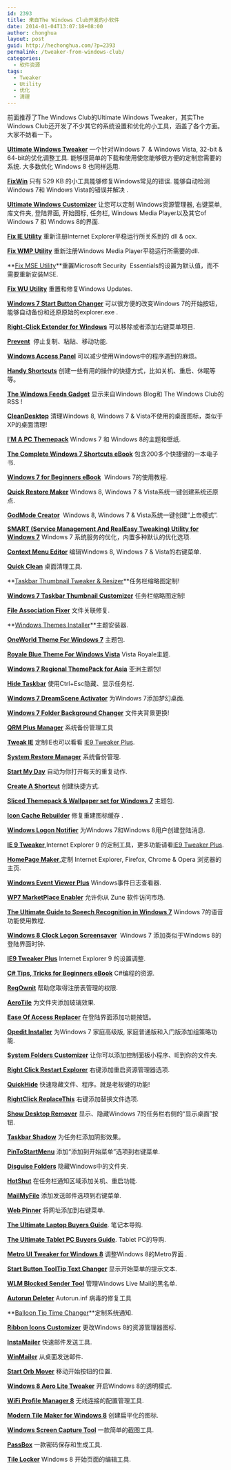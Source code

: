 ```yaml
---
id: 2393
title: 来自The Windows Club开发的小软件
date: 2014-01-04T13:07:18+08:00
author: chonghua
layout: post
guid: http://hechonghua.com/?p=2393
permalink: /tweaker-from-windows-club/
categories:
  - 软件资源
tags:
  - Tweaker
  - Utility
  - 优化
  - 清理
---
```

前面推荐了The Windows Club的Ultimate Windows Tweaker，其实The Windows Club还开发了不少其它的系统设置和优化的小工具，涵盖了各个方面。大家不妨看一下。

<!--more-->

**<a href="http://www.thewindowsclub.com/ultimate-windows-tweaker-v2-a-tweak-ui-for-windows-7-vista" target="_blank">Ultimate Windows Tweaker</a>** 一个针对Windows 7&nbsp; & Windows Vista, 32-bit & 64-bit的优化调整工具. 能够很简单的下载和使用使您能够很方便的定制您需要的系统. 大多数优化 Windows 8 也同样适用. 

**<a href="http://www.thewindowsclub.com/repair-fix-windows-7-vista-problems-with-fixwin-utility" target="_blank">FixWin</a>** 只有 529 KB 的小工具能够修复Windows常见的错误. 能够自动检测Windows 7和 Windows Vista的错误并解决 . 

**<a href="http://www.thewindowsclub.com/ultimate-windows-customizer" target="_blank">Ultimate Windows Customizer</a>** 让您可以定制 Windows资源管理器, 右键菜单, 库文件夹, 登陆界面, 开始图标, 任务栏, Windows Media Player以及其它of Windows 7 和 Windows 8的界面. 

**<a href="http://www.thewindowsclub.com/repair-internet-explorer-with-fix-ie-utility" target="_blank">Fix IE Utility</a>** 重新注册Internet Explorer平稳运行所关系到的 dll & ocx. 

**<a href="http://www.thewindowsclub.com/repair-windows-media-player-with-fix-wmp-utility" target="_blank">Fix WMP Utility</a>** 重新注册Windows Media Player平稳运行所需要的dll. 

**<a href="http://www.thewindowsclub.com/repair-microsoft-security-essentials-with-fix-mse-utility" target="_blank">Fix MSE Utility</a>**重置Microsoft Security&nbsp; Essentials的设置为默认值，而不需要重新安装MSE. 

**<a href="http://www.thewindowsclub.com/repair-fix-windows-updates-with-fix-wu-utility" target="_blank">Fix WU Utility</a>** 重置和修复Windows Updates. 

**<a href="http://www.thewindowsclub.com/windows-7-start-button-changer-released" target="_blank">Windows 7 Start Button Changer</a>** 可以很方便的改变Windows 7的开始按钮，能够自动备份和还原原始的explorer.exe . 

**[Right-Click Extender for Windows](http://www.thewindowsclub.com/right-click-context-menu-extender-for-windows-7-released)** 可以移除或者添加右键菜单项目. 

**<a href="http://www.thewindowsclub.com/prevent-cut-paste-copy-delete-re-naming-of-files-folders" target="_blank">Prevent</a>**&nbsp; 停止复制、粘贴、移动功能. 

**<a href="http://www.thewindowsclub.com/windows-access-panel-for-windows-7-vista" target="_blank">Windows Access Panel</a>** 可以减少使用Windows中的程序遇到的麻烦。 

**<a href="http://www.thewindowsclub.com/create-windows-desktop-shortcuts-easily-with-handy-shortcuts" target="_blank">Handy Shortcuts</a>** 创建一些有用的操作的快捷方式，比如关机、重启、休眠等等。 

**<a href="http://www.thewindowsclub.com/windows-feeds-gadget-for-windows-7-vista-released" target="_blank">The Windows Feeds Gadget</a>** 显示来自Windows Blog和 The Windows Club的RSS ! 

**[CleanDesktop](http://www.thewindowsclub.com/cleandesktop-desktop-cleanup-wizard-for-windows-7-vista)** 清理Windows 8, Windows 7 & Vista不使用的桌面图标，类似于XP的桌面清理! 

**<a href="http://www.thewindowsclub.com/im-a-pc-themepack-for-windows-7-released" target="_blank">I’M A PC Themepack</a>** Windows 7 和 Windows 8的主题和壁纸. 

**<a href="http://www.thewindowsclub.com/the-complete-windows-7-shortcuts-ebook-released" target="_blank">The Complete Windows 7 Shortcuts eBook</a>** 包含200多个快捷键的一本电子书. 

**<a href="http://www.thewindowsclub.com/windows-7-for-beginners-free-ebook" target="_blank">Windows 7 for Beginners eBook</a>**&nbsp; Windows 7的使用教程. 

**<a href="http://www.thewindowsclub.com/create-a-system-restore-point-in-1-click-with-quick-restore-maker" target="_blank">Quick Restore Maker</a>** Windows 8, Windows 7 & Vista系统一键创建系统还原点. 

**<a href="http://www.thewindowsclub.com/godmode-creator-windows-7-vista-released" target="_blank">GodMode Creator</a>**&nbsp; Windows 8, Windows 7 & Vista系统一键创建“上帝模式”. 

**<a href="http://www.thewindowsclub.com/smart-a-utility-for-tweaking-windows-7-vista-xp-services" target="_blank">SMART (Service Management And RealEasy Tweaking) Utility for Windows 7</a>** Windows 7 系统服务的优化，内置多种默认的优化选项. 

**<a href="http://www.thewindowsclub.com/context-menu-editor-for-windows-7-vista-released" target="_blank">Context Menu Editor</a>** 编辑Windows 8, Windows 7 & Vista的右键菜单. 

**<a href="http://www.thewindowsclub.com/clean-junk-files-in-windows-7-vista-with-quick-clean" target="_blank">Quick Clean</a>** 桌面清理工具. 

**<a href="http://www.thewindowsclub.com/taskbar-thumbnail-tweaker-resizer-for-windows-7-released" target="_blank">Taskbar Thumbnail Tweaker & Resizer</a>**任务栏缩略图定制! 

**<a href="http://www.thewindowsclub.com/windows-7-taskbar-thumbnail-customizer-released" target="_blank">Windows 7 Taskbar Thumbnail Customizer</a>** 任务栏缩略图定制! 

**<a href="http://www.thewindowsclub.com/file-association-fixer-for-windows-7-vista-released" target="_blank">File Association Fixer</a>** 文件关联修复. 

**<a href="http://www.thewindowsclub.com/windows-themes-installer-install-windows-7-vista-themes-easily" target="_blank">Windows Themes Installer</a>**主题安装器. 

**<a href="http://www.thewindowsclub.com/oneworld-theme-windows-7" target="_blank">OneWorld Theme For Windows 7</a>** 主题包. 

**<a href="http://www.winvistaclub.com/d10.html" target="_blank">Royale Blue Theme For Windows Vista</a>** Vista Royale主题. 

**<a href="http://www.thewindowsclub.com/windows-7-regional-themepack-for-asia" target="_blank">Windows 7 Regional ThemePack for Asia</a>** 亚洲主题包! 

**<a href="http://www.thewindowsclub.com/hide-taskbar-windows-7-hotkey" target="_blank">Hide Taskbar</a>** 使用Ctrl+Esc隐藏、显示任务栏. 

**<a href="http://www.thewindowsclub.com/windows-7-dreamscene-activator-released" target="_blank">Windows 7 DreamScene Activator</a>** 为Windows 7添加梦幻桌面. 

**<a href="http://www.thewindowsclub.com/windows-7-folder-background-changer-released" target="_blank">Windows 7 Folder Background Changer</a>** 文件夹背景更换! 

**<a href="http://www.thewindowsclub.com/selectively-delete-system-restore-points-with-qrm-plus-manager" target="_blank">QRM Plus Manager</a>** 系统备份管理工具 

**<a href="http://www.thewindowsclub.com/tweak-customize-internet-explorer-with-tweak-ie" target="_blank">Tweak IE</a>** 定制IE也可以看看 <a href="http://www.thewindowsclub.com/tweak-internet-explorer-9-with-ie-9-tweaker-plus" target="_blank">IE9 Tweaker Plus</a>. 

**<a href="http://www.thewindowsclub.com/system-restore-manager-for-windows-released" target="_blank">System Restore Manager</a>** 系统备份管理. 

**<a href="http://www.thewindowsclub.com/start-my-day-utility-automates-daily-windows-tasks" target="_blank">Start My Day</a>** 自动为你打开每天的重复动作. 

**<a href="http://www.thewindowsclub.com/create-a-shortcut-tool-lets-you-create-a-shortcut-anywhere-on-your-computer-easily" target="_blank">Create A Shortcut</a>** 创建快捷方式. 

**<a href="http://www.thewindowsclub.com/download-sliced-windows-7-themepack-wallpaper-set" target="_blank">Sliced Themepack & Wallpaper set for Windows 7</a>** 主题包. 

**<a href="http://www.thewindowsclub.com/rebuild-corrupt-icon-cache-with-icon-cache-rebuilder" target="_blank">Icon Cache Rebuilder</a>** 修复重建图标缓存 . 

**<a href="http://www.thewindowsclub.com/windows-logon-notifier-lets-you-create-user-logon-messages-easily" target="_blank">Windows Logon Notifier</a>** 为Windows 7和Windows 8用户创建登陆消息. 

**<a href="http://www.thewindowsclub.com/ie9-tweaker-lets-you-tweak-internet-explorer-9-and-create-a-custom-home-page" target="_blank">IE 9 Tweaker</a>**,Internet Explorer 9 的定制工具，更多功能请看[IE9 Tweaker Plus](http://www.thewindowsclub.com/tweak-internet-explorer-9-with-ie-9-tweaker-plus). 

**<a href="http://www.thewindowsclub.com/customize-browser-home-page-with-homepage-maker-for-ie-firefox-chrome-opera" target="_blank">HomePage Maker</a>**,定制 Internet Explorer, Firefox, Chrome & Opera 浏览器的主页. 

**<a href="http://www.thewindowsclub.com/windows-event-viewer-plus-v-1-0-released" target="_blank">Windows Event Viewer Plus</a>** Windows事件日志查看器. 

**<a href="http://www.thewindowsclub.com/access-windows-phone-marketplace-from-anywhere-with-wp7-marketplace-enabler" target="_blank">WP7 MarketPlace Enabler</a>** 允许你从 Zune 软件访问市场. 

**<a href="http://www.thewindowsclub.com/the-ultimate-guide-to-speech-recognition-in-windows-7-released" target="_blank">The Ultimate Guide to Speech Recognition in Windows 7</a>** Windows 7的语音功能使用教程. 

**<a href="http://www.thewindowsclub.com/download-windows-8-clock-screensaver-for-windows-7" target="_blank">Windows 8 Clock Logon Screensaver</a>**&nbsp; Windows 7 添加类似于Windows 8的登陆界面时钟. 

**<a href="http://www.thewindowsclub.com/tweak-internet-explorer-9-with-ie-9-tweaker-plus" target="_blank">IE9 Tweaker Plus</a>** Internet Explorer 9 的设置调整. 

**<a href="http://www.thewindowsclub.com/c-tips-tricks-for-beginners-ebook-released" target="_blank">C# Tips, Tricks for Beginners eBook</a>** C#编程的资源. 

**<a href="http://www.thewindowsclub.com/regownit-take-full-control-windows-registry-keys" target="_blank">RegOwnit</a>** 帮助您取得注册表管理的权限. 

**<a href="http://www.thewindowsclub.com/aerotile-places-system-folder-glassy-tiles-on-your-windows-desktop" target="_blank">AeroTile</a>** 为文件夹添加玻璃效果. 

**<a href="http://www.thewindowsclub.com/ease-access-replacer-replace-ease-access-button-windows-7-8-tools" target="_blank">Ease Of Access Replacer</a>** 在登陆界面添加功能按钮。 

**<a href="http://www.thewindowsclub.com/add-group-policy-editor-gpedit-msc-to-windows-7-home-and-starter-editions" target="_blank">Gpedit Installer</a>** 为Windows 7 家庭高级版, 家庭普通版和入门版添加组策略功能. 

**<a href="http://www.thewindowsclub.com/system-folders-customizer" target="_blank">System Folders Customizer</a>** 让你可以添加控制面板小程序、IE到你的文件夹. 

**<a href="http://www.thewindowsclub.com/right-click-restart-explorer-adds-restart-explorer-option-to-context-menu" target="_blank">Right Click Restart Explorer</a>** 右键添加重启资源管理器选项. 

**<a href="http://www.thewindowsclub.com/hide-taskbar-processes-and-applications-quickly-with-quickhide" target="_blank">QuickHide</a>** 快速隐藏文件、程序。就是老板键的功能! 

**<a href="http://www.thewindowsclub.com/rightclick-replacethis-tool-released" target="_blank">RightClick ReplaceThis</a>** 右键添加替换文件选项. 

**<a href="http://www.thewindowsclub.com/remove-and-restore-show-desktop-button-with-showdesktop-remover" target="_blank">Show Desktop Remover</a>** 显示、隐藏Windows 7的任务栏右侧的“显示桌面”按钮. 

**<a href="http://www.thewindowsclub.com/add-shadow-effect-to-windows-7-taskbar-with-taskbar-shadow" target="_blank">Taskbar Shadow</a>** 为任务栏添加阴影效果。 

**<a href="http://www.thewindowsclub.com/pin-control-panel-items-folders-windows-start-menu-pintostartmenu" target="_blank">PinToStartMenu</a>** 添加“添加到开始菜单”选项到右键菜单. 

**<a href="http://www.thewindowsclub.com/hide-secret-folders-disguise-folders-windows" target="_blank">Disguise Folders</a>** 隐藏Windows中的文件夹. 

**<a href="http://www.thewindowsclub.com/quickly-shutdown-restart-lock-logoff-windows-computer-hotshut" target="_blank">HotShut</a>** 在任务栏通知区域添加关机、重启功能. 

**<a href="http://www.thewindowsclub.com/mail-your-file-directly-from-your-context-menu-with-mailmyfile" target="_blank">MailMyFile</a>** 添加发送邮件选项到右键菜单. 

**<a href="http://www.thewindowsclub.com/add-pin-website-links-windows-7-desktop-context-menu-web-pinner" target="_blank">Web Pinner</a>** 将网址添加到右键菜单. 

**<a href="http://forum.thewindowsclub.com/windows-hardware-devices/32746-download-ultimate-laptop-buyers-guide.html" target="_blank">The Ultimate Laptop Buyers Guide</a>**. 笔记本导购. 

**<a href="http://forum.thewindowsclub.com/windows-clubhouse/33232-tablet-pc-guide-geeks-club.html#post162426" target="_blank">The Ultimate Tablet PC Buyers Guide</a>**. Tablet PC的导购. 

**<a href="http://www.thewindowsclub.com/metro-ui-tweaker-windows-8-released" target="_blank">Metro UI Tweaker for Windows 8</a>** 调整Windows 8的Metro界面 . 

**<a href="http://www.thewindowsclub.com/start-button-tooltip-text-changer-windows-7-released" target="_blank">Start Button ToolTip Text Changer</a>** 显示开始菜单的提示文本. 

**<a href="http://www.thewindowsclub.com/wlm-blocked-sender-tool" target="_blank">WLM Blocked Sender Tool</a>** 管理Windows Live Mail的黑名单. 

**<a href="http://www.thewindowsclub.com/autorun-virus-remover-deleter" target="_blank">Autorun Deleter</a>** Autorun.inf 病毒的修复工具 

**<a href="http://www.thewindowsclub.com/balloon-tip-time-changer" target="_blank">Balloon Tip Time Changer</a>**定制系统通知. 

**[Ribbon Icons Customizer](http://www.thewindowsclub.com/ribbon-icons-customizer-windows-8)** 更改Windows 8的资源管理器图标. 

**<a href="http://www.thewindowsclub.com/instamailer-home-page" target="_blank">InstaMailer</a>** 快速邮件发送工具. 

**<a href="http://www.thewindowsclub.com/winmailer-portable-freeware-tool-send-quick-mail-attachments" target="_blank">WinMailer</a>** 从桌面发送邮件. 

**<a href="http://www.thewindowsclub.com/orb-mover-move-start-button-menu-windows" target="_blank">Start Orb Mover</a>** 移动开始按钮的位置. 

**<a href="http://www.thewindowsclub.com/enable-hidden-aero-lite-theme-windows-8-aero-lite-tweaker" target="_blank">Windows 8 Aero Lite Tweaker</a>** 开启Windows 8的透明模式. 

**<a href="http://www.thewindowsclub.com/wifi-profile-manager-windows-8" target="_blank">WiFi Profile Manager 8</a>** 无线连接的配置管理工具. 

**<a href="http://www.thewindowsclub.com/modern-tile-maker-windows-8" target="_blank">Modern Tile Maker for Windows 8</a>** 创建扁平化的图标. 

**<a href="http://www.thewindowsclub.com/windows-screen-shot-capture-tool-free-download" target="_blank">Windows Screen Capture Tool</a>** 一款简单的截图工具. 

**<a href="http://www.thewindowsclub.com/passbox-download" target="_blank">PassBox</a>** 一款密码保存和生成工具. 

**<a href="http://www.thewindowsclub.com/tile-locker-windows-8" target="_blank">Tile Locker</a>** Windows 8 开始页面的编辑工具.